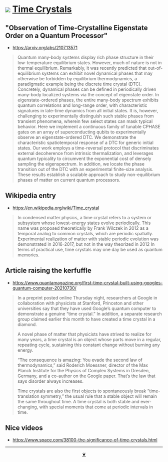 # [![](https://theo-armour.github.io/2021/lib/assets/icons/mark-github.svg )](https://github.com/theo-armour/2021/tree/main/pages/arts-sciences-wikipedia "Source code on GitHub" ) [Time Crystals]( https://theo-armour.github.io/2021/pages#arts-sciences-wikipedia/time-crystals.md)



## "Observation of Time-Crystalline Eigenstate Order on a Quantum Processor"

* https://arxiv.org/abs/2107.13571

> Quantum many-body systems display rich phase structure in their low-temperature equilibrium states. However, much of nature is not in thermal equilibrium. Remarkably, it was recently predicted that out-of-equilibrium systems can exhibit novel dynamical phases that may otherwise be forbidden by equilibrium thermodynamics, a paradigmatic example being the discrete time crystal (DTC). Concretely, dynamical phases can be defined in periodically driven many-body localized systems via the concept of eigenstate order. In eigenstate-ordered phases, the entire many-body spectrum exhibits quantum correlations and long-range order, with characteristic signatures in late-time dynamics from all initial states. It is, however, challenging to experimentally distinguish such stable phases from transient phenomena, wherein few select states can mask typical behavior. Here we implement a continuous family of tunable CPHASE gates on an array of superconducting qubits to experimentally observe an eigenstate-ordered DTC. We demonstrate the characteristic spatiotemporal response of a DTC for generic initial states. Our work employs a time-reversal protocol that discriminates external decoherence from intrinsic thermalization, and leverages quantum typicality to circumvent the exponential cost of densely sampling the eigenspectrum. In addition, we locate the phase transition out of the DTC with an experimental finite-size analysis. These results establish a scalable approach to study non-equilibrium phases of matter on current quantum processors.

## Wikipedia entry

* https://en.wikipedia.org/wiki/Time_crystal

>In condensed matter physics, a time crystal refers to a system or subsystem whose lowest-energy states evolve periodically. This name was proposed theoretically by Frank Wilczek in 2012 as a temporal analog to common crystals, which are periodic spatially. Experimental realization of matter with stable periodic evolution was demonstrated in 2016-2017, but not in the way theorized in 2012 In terms of practical use, time crystals may one day be used as quantum memories.

## Article raising the kerfuffle

* https://www.quantamagazine.org/first-time-crystal-built-using-googles-quantum-computer-20210730/

>In a preprint posted online Thursday night, researchers at Google in collaboration with physicists at Stanford, Princeton and other universities say that they have used Google’s quantum computer to demonstrate a genuine “time crystal.” In addition, a separate research group claimed earlier this month to have created a time crystal in a diamond.
>
>A novel phase of matter that physicists have strived to realize for many years, a time crystal is an object whose parts move in a regular, repeating cycle, sustaining this constant change without burning any energy.
>
>“The consequence is amazing: You evade the second law of thermodynamics,” said Roderich Moessner, director of the Max Planck Institute for the Physics of Complex Systems in Dresden, Germany, and a co-author on the Google paper. That’s the law that says disorder always increases.
>
>Time crystals are also the first objects to spontaneously break “time-translation symmetry,” the usual rule that a stable object will remain the same throughout time. A time crystal is both stable and ever-changing, with special moments that come at periodic intervals in time.

## Nice videos

* https://www.space.com/38100-the-significance-of-time-crystals.html



***

<center title="Hello! Click me to go up to the top" ><a class=aDingbat href=javascript:window.scrollTo(0,0);> ❦ </a></center>
